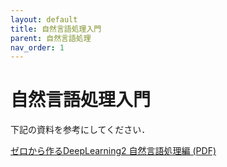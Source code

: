 ```yaml
---
layout: default
title: 自然言語処理入門
parent: 自然言語処理
nav_order: 1
---
```


# 自然言語処理入門

下記の資料を参考にしてください．

[ゼロから作るDeepLearning2 自然言語処理編 (PDF)](https://www.ailab.ics.keio.ac.jp/b4_induction_training/docs/nlp/dl_fromscratch2_nlp.pdf)








